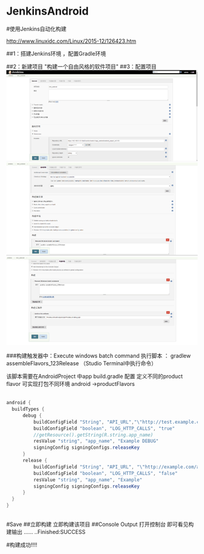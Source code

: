 # JenkinsAndroid
#使用Jenkins自动化构建

http://www.linuxidc.com/Linux/2015-12/126423.htm

##1：搭建Jenkins环境 ，配置Gradle环境

##2：新建项目 
 "构建一个自由风格的软件项目"
##3：配置项目
![image](https://github.com/SomnusWu/JenkinsAndroid/blob/master/test1.png)
![image](https://github.com/SomnusWu/JenkinsAndroid/blob/master/test2.png)
![image](https://github.com/SomnusWu/JenkinsAndroid/blob/master/test3.png)



###构建触发器中：Execute windows batch command 
执行脚本 ： gradlew assembleFlavors_123Release
（Studio  Terminal中执行命令）

该脚本需要在AndroidProject 中app build.gradle 配置
定义不同的product flavor 可实现打包不同环境
android ->productFlavors

```java  
  
android {
  buildTypes {
      debug {
          buildConfigField "String", "API_URL","\"http://test.example.com/api\""
          buildConfigField "boolean", "LOG_HTTP_CALLS", "true"
          //getResource().getString(R.string.app_name)
          resValue "string", "app_name", "Example DEBUG"
          signingConfig signingConfigs.releaseKey
      }
      release {
          buildConfigField "String", "API_URL", "\"http://example.com/api\""
          buildConfigField "boolean", "LOG_HTTP_CALLS", "false"
          resValue "string", "app_name", "Example"
          signingConfig signingConfigs.releaseKey
      }
  }
}
  
```


#Save
##立即构建
立即构建该项目
##Console Output
打开控制台 即可看见构建输出
......
..Finished:SUCCESS  


#构建成功!!!!






